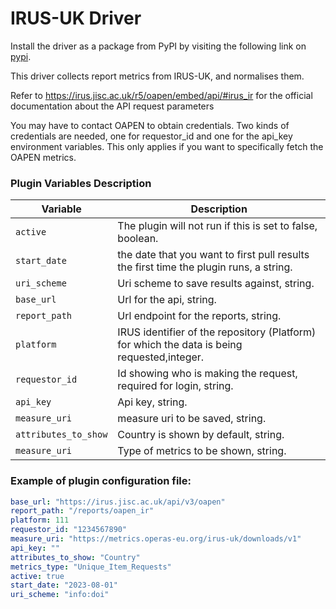 # IRUS-UK Driver

Install the driver as a package from PyPI by visiting the following link on [pypi][1].

This driver collects report metrics from IRUS-UK, and normalises them.

Refer to https://irus.jisc.ac.uk/r5/oapen/embed/api/#irus_ir for the official documentation about the API request parameters

You may have to contact OAPEN to obtain credentials. Two kinds of credentials are needed, one for requestor_id and one for the api_key environment variables. This only applies if you want to specifically fetch the OAPEN metrics.

### Plugin Variables Description

| Variable                | Description                                                                                        |
| ----------------------- | -------------------------------------------------------------------------------------------------- |
| `active`                | The plugin will not run if this is set to false, boolean.                                          |
| `start_date`            | the date that you want to first pull results the first time the plugin runs, a string.             |
| `uri_scheme`            | Uri scheme to save results against, string.                                                        |
| `base_url`              | Url for the api, string.                                                                           |
| `report_path`           | Url endpoint for the reports, string.                                                              |
| `platform`              | IRUS identifier of the repository (Platform) for which the data is being requested,integer.                                                               |
| `requestor_id`          | Id showing who is making the request, required for login, string.                                  | 
| `api_key`               | Api key, string.                                                                                   |
| `measure_uri`           | measure uri to be saved, string.                                                                   |
| `attributes_to_show`    | Country is shown by default, string.                                                               |
| `measure_uri`           | Type of metrics to be shown, string.                                                               |

### Example of plugin configuration file:

```yaml
base_url: "https://irus.jisc.ac.uk/api/v3/oapen"
report_path: "/reports/oapen_ir"
platform: 111
requestor_id: "1234567890"
measure_uri: "https://metrics.operas-eu.org/irus-uk/downloads/v1"
api_key: ""
attributes_to_show: "Country"
metrics_type: "Unique_Item_Requests"
active: true
start_date: "2023-08-01"
uri_scheme: "info:doi"
```

[1]: https://pypi.org/project/irus-uk--driver/ "Pypi link" 
